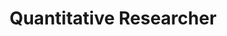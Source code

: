 ---
layout: work-with-us-layout

title: Quantitative Researcher

role: <b> Role </b> <br><br> A quantitative researcher will work on various projects for Fields of View, with required skills in collecting, cleaning, and analysing large-scale quantitative database, and developing statistical models as per the project requirements and assisting other teams in developing tools. The ability to adapt to deliver reliable quality data analysis and reporting is highly valued. <br> <br> Fields of View is an interdisciplinary group - therefore, the quantitative researcher is expected to work with people from diverse backgrounds. The quantitative researcher will be working on multiple projects - therefore, ability to switch contexts, and deliver according to timelines is a must. <br> <br> The position is based in Bangalore. Women candidates are encouraged to apply. For details of remuneration and any other information, please mail work@fieldsofview.in with your CV. 

responsibilities: <b> Basic Requirements </b> <br> <ul> <li>Master’s Degree in any of the Social Sciences, including sociology, economics, anthropology, and social psychology etc. </li> <li> Two to Four years’ experience in the above-mentioned fields of research. </li> </ul>

skills: <b> Required Skills </b> <br> <ul> <li> Ability to handle large-scale quantitative database. </li> <li> Expertise in collecting data through secondary research. </li> <li> Proficiency in cleaning data and statistical analysis. </li> <li> Expertise in statistical modeling – Linear, Time Series, Panel data models. </li> <li> Expertise in advanced Excel, including VLOOKUP, HLOOKUP, Pivot Table, Macros. </li> <li> Proficiency in R/STATA/SPSS to analyse quantitative data. </li> <li> Basic understanding of MySQL. </li> <li> Ability to manage projects involving both quantitative and qualitative research. </li> <li> Ability to handle stakeholders of various kinds, work with any government agency will be a definite plus </li> </ul>

additionalSkills: <b> Additional </b> <ul> <li> Ability to understand socio-economic scenario in urban context. </li> <li> Interested in researching on equity and sustainability studies. </li> <li> Ability to work in an interdisciplinary team. </li> <li> Knowledge in GIS tools. </li> <li> Knowledge in qualitative research methodologies and analysing tools. </li> <li> Basic understanding of Simulation tools. </li> </ul>

whyWorkForFov: <b>Why Work at Fields of View</b> <br> <ul> <li> We pride ourselves in building a collaborative and open environment around our work in building tools for inclusive public policy. This is your chance to become an addition to our coveted multidisciplinary team, that houses individuals from different backgrounds scaling from Journalism to Game Design to Law. </li> <li> We have collaborations with Indian and international universities, and you get access to cutting edge research in data and policy. </li> <li> Depending on your interest, you will contribute to research papers that will be published in major journals. </li> <li> Your work will contribute to real-world applications in addressing social problems. </li> <li> High levels of ownership as part of a small, growing team. </li> <li> We have a generous leave and work-from-home policy and are committed to building an organisational culture of collaboration and trust. </li> <li> We are a non-profit organisation and an equal opportunity employer. We are committed to a safe and vibrant workplace, and highly encourage applications from people from diverse caste, gender, ethnic and religious identities. </li> </ul>

remuneration: <b> Remuneration </b> <br><br> Compensation will range from INR 69,575- INR 86,970 (Including TDS) per month based on level of experience.

applicationProcess: <b> How To Apply </b> <br><br> If this sounds interesting or exciting to you, please write to work@fieldsofview.in with your CV, design portfolio, two writing samples and a thoughtful cover letter stating why you want to work with us in this role. <br> <ul> <li> We will review your application and if we feel like it is a good fit for us, we will assign you a task. The assignment will involve a cross section of the kind of work you'll do with us. You take as much time as you want to complete the assignment, but we've noted that it takes on average about 7 days to finish. </li> <li> If we like your approach to the assignment, we invite you to spend 2 days with us in our office in Bangalore, so you can get to know our team and work culture. You will also be provided a follow-up task to be performed during those 2 days. Once this is done, and if you like us and we like you, we will extend an offer within a week's time. </li> </ul>

aboutUs: <b> About Fields Of View </b> <br><br> At Fields of View (fieldsofview.in), we use games and simulations to help CSOs make sense of their work around vulnerability and climate. We are a not-for-profit research group based in Bangalore. We have an interdisciplinary group with people whose backgrounds range from technology, art, social sciences, law, and policy. <br><br> FoV's work has been featured in Indian and international media, including BBC News; The Hindu; Deccan Herald; Deccan Chronicle; The Newsminute, CNN-IBN, Deutsche Welle (dw.com), a German international broadcaster, and Factordaily. <br><br> As our goal is to create bridges between Government, Academia, and Civil Society, we work with all three groups&#58; <br> <ul> <li> Government - Our partners in government include Department of Electronics and Information Technology, Government of India; Institute of Plasma Research, Government of India; Tamil Nadu State Land Use Board, Government of Tamil Nadu. </li> <li> Civil Society Groups - The civil society organizations we have collaborated with include Gender at Work, who works to promote gender equality in organizations; Sahjeevan, who works to empower disadvantaged communities in the Kutch region in Gujarat, India; Alternative Law Forum, whose focus is on integrating alternative lawyering with critical research; UNESCO-MGIEP, which specialises in research, knowledge sharing and policy formulation in the area of education for peace, sustainability and global citizenship; and UNDP Sri Lanka. </li> <li> Academia - We have research collaborations with different Indian and international universities, including International Institute of Information Technology (IIIT-B), Bangalore; TU-Delft, Netherlands; Netherlands E-Sciences Centre, Netherlands; Department of Computational Sciences, University of Amsterdam; and Medialab Amsterdam. </li> </ul>

notes: <em> Fields of View is a non-profit organisation, registered under the Karnataka Societies Registration Act, 1960. Section 12AA(1)(b)(i), and Section 80G(5)(vi) of the Income Tax Act, 1961.  </em>

ide: Quantitative Researcher

tag: Quantitative Researcher

category: jd

permalink: /projects/work-with-us/quantitativeresearcher/

---